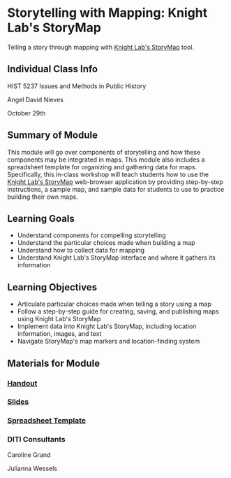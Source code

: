 <h1>Storytelling with Mapping: Knight Lab's StoryMap</h1>

Telling a story through mapping with [Knight Lab's StoryMap](https://storymap.knightlab,com/) tool.

<h2>Individual Class Info</h2>

HIST 5237 Issues and Methods in Public History

Angel David Nieves

October 29th

<h2>Summary of Module</h2>

This module will go over components of storytelling and how these components may be integrated in maps. This module also includes a spreadsheet template for organizing and gathering data for maps. Specifically, this in-class workshop will teach students how to use the [Knight Lab's StoryMap](https://storymap.knightlab.com/) web-browser application by providing step-by-step instructions, a sample map, and sample data for students to use to practice building their own maps.

<h2>Learning Goals</h2>

* Understand components for compelling storytelling
* Understand the particular choices made when building a map
* Understand how to collect data for mapping
* Understand Knight Lab's StoryMap interface and where it gathers its information

<h2>Learning Objectives</h2>

* Articulate particular choices made when telling a story using a map
* Follow a step-by-step guide for creating, saving, and publishing maps using Knight Lab's StoryMap 
* Implement data into Knight Lab's StoryMap, including location information, images, and text
* Navigate StoryMap's map markers and location-finding system

<h2>Materials for Module</h2>

### [Handout](https://github.com/NULabNortheastern/digitalassignmentshowcase/blob/master/mapping/fa20-nieves-hist5237-storymap/Handout.pdf)

### [Slides](https://github.com/NULabNortheastern/digitalassignmentshowcase/blob/master/mapping/fa20-nieves-hist5237-storymap/Slides-3.pdf)

### [Spreadsheet Template](https://docs.google.com/spreadsheets/d/1hJIQwP5qTBaNUMIuY2nKEQRSrlbdzh_BK4XZDK1KUEI/edit?usp=sharing)

<h3>DITI Consultants</h3>

Caroline Grand

Julianna Wessels

